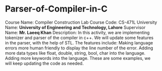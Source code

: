 # Parser-of-Compiler-in-C
Course Name: Compiler Construction Lab
Course Code: CS-471L
University Name: **University of Engineering and Technology, Lahore**
Supervisor Name: **Mr. Laeeq Khan** 
Description: In this activity, we are implementing tokenizer and parser of the compiler in c++. We will update some features in the parser,
with the help of STL. 
The features include:
Making language errors more human friendly to display the line number of the error.
Adding more data types like float, double, string, bool, char into the language.
Adding more keywords into the language.
These are some examples, we will keep updating the code as needed.
